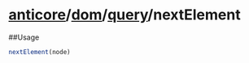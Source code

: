 # [anticore](../../../../../#reference)/[dom](../../#reference)/[query](../#reference)/<a name="reference">nextElement</a>

##Usage

```js
nextElement(node)
```
